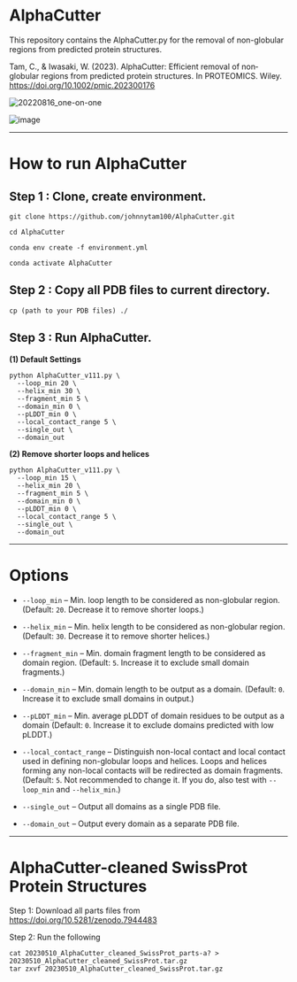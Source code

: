 # AlphaCutter

This repository contains the AlphaCutter.py for the removal of non-globular regions from predicted protein structures.

Tam, C., & Iwasaki, W. (2023). AlphaCutter: Efficient removal of non‐globular regions from predicted protein structures. In PROTEOMICS. Wiley. https://doi.org/10.1002/pmic.202300176

![20220816_one-on-one](https://user-images.githubusercontent.com/51283097/212842122-2a05502f-2672-473f-8efe-90fdeb165090.png)

![image](https://github.com/johnnytam100/AlphaCutter/assets/51283097/587bcdf6-1a42-4c0c-9e70-60f488f93960)

---

# How to run AlphaCutter

## Step 1 : Clone, create environment.
````
git clone https://github.com/johnnytam100/AlphaCutter.git

cd AlphaCutter

conda env create -f environment.yml

conda activate AlphaCutter
````

## Step 2 : Copy all PDB files to current directory.
````
cp (path to your PDB files) ./
````

## Step 3 : Run AlphaCutter.

**(1) Default Settings**

````
python AlphaCutter_v111.py \
  --loop_min 20 \
  --helix_min 30 \
  --fragment_min 5 \
  --domain_min 0 \
  --pLDDT_min 0 \
  --local_contact_range 5 \
  --single_out \
  --domain_out
````

**(2) Remove shorter loops and helices**

````
python AlphaCutter_v111.py \
  --loop_min 15 \
  --helix_min 20 \
  --fragment_min 5 \
  --domain_min 0 \
  --pLDDT_min 0 \
  --local_contact_range 5 \
  --single_out \
  --domain_out
````

---

# Options

* `--loop_min`        – Min. loop length to be considered as non-globular region. (Default: `20`. Decrease it to remove shorter loops.)

* `--helix_min`       – Min. helix length to be considered as non-globular region. (Default: `30`. Decrease it to remove shorter helices.)

* `--fragment_min`    – Min. domain fragment length to be considered as domain region. (Default: `5`. Increase it to exclude small domain fragments.)

* `--domain_min`      – Min. domain length to be output as a domain. (Default: `0`. Increase it to exclude small domains in output.)

* `--pLDDT_min`       – Min. average pLDDT of domain residues to be output as a domain  (Default: `0`. Increase it to exclude domains predicted with low pLDDT.)

* `--local_contact_range`   – Distinguish non-local contact and local contact used in defining non-globular loops and helices. Loops and helices forming any non-local contacts will be redirected as domain fragments. (Default: `5`. Not recommended to change it. If you do, also test with `--loop_min` and `--helix_min`.)

* `--single_out`   – Output all domains as a single PDB file.

* `--domain_out`   – Output every domain as a separate PDB file.

---

# AlphaCutter-cleaned SwissProt Protein Structures

Step 1: Download all parts files from https://doi.org/10.5281/zenodo.7944483

Step 2: Run the following
````
cat 20230510_AlphaCutter_cleaned_SwissProt_parts-a? > 20230510_AlphaCutter_cleaned_SwissProt.tar.gz
tar zxvf 20230510_AlphaCutter_cleaned_SwissProt.tar.gz
````
